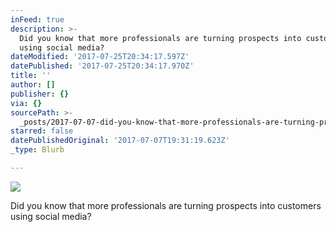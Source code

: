 ```yaml
---
inFeed: true
description: >-
  Did you know that more professionals are turning prospects into customers
  using social media?
dateModified: '2017-07-25T20:34:17.597Z'
datePublished: '2017-07-25T20:34:17.970Z'
title: ''
author: []
publisher: {}
via: {}
sourcePath: >-
  _posts/2017-07-07-did-you-know-that-more-professionals-are-turning-prospects-i.md
starred: false
datePublishedOriginal: '2017-07-07T19:31:19.623Z'
_type: Blurb

---
```

![](https://the-grid-user-content.s3-us-west-2.amazonaws.com/117d9cd3-ba22-4a1d-bd16-a3bc48ed8beb.jpg)

Did you know that more professionals are turning prospects into customers using social media?